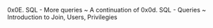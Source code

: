 0x0E. SQL - More queries
~ A continuation of 0x0d. SQL - Queries
~ Introduction to Join, Users, Privilegies
